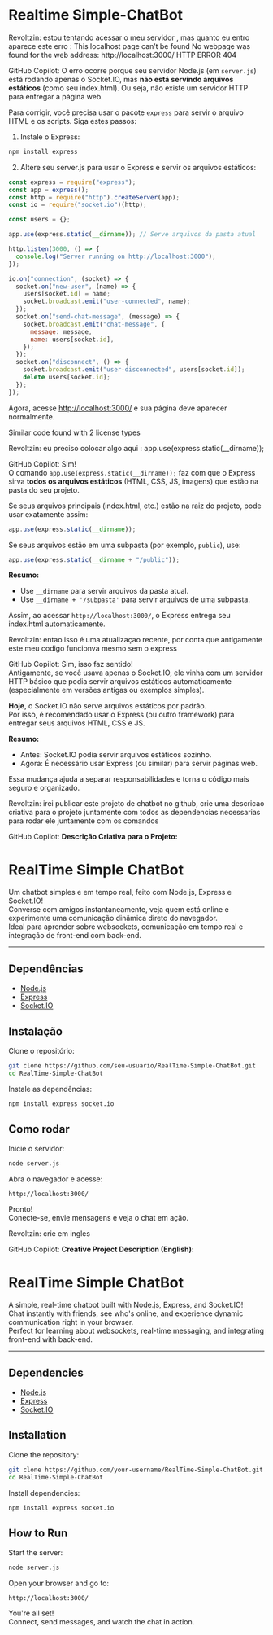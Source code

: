 # Realtime Simple-ChatBot

Revoltzin: estou tentando acessar o meu servidor , mas quanto eu entro aparece este erro :
This localhost page can’t be found
No webpage was found for the web address: http://localhost:3000/
HTTP ERROR 404

GitHub Copilot: O erro ocorre porque seu servidor Node.js (em `server.js`) está rodando apenas o Socket.IO, mas **não está servindo arquivos estáticos** (como seu index.html). Ou seja, não existe um servidor HTTP para entregar a página web.

Para corrigir, você precisa usar o pacote `express` para servir o arquivo HTML e os scripts. Siga estes passos:

1. Instale o Express:

```bash
npm install express
```

2. Altere seu server.js para usar o Express e servir os arquivos estáticos:

```js
const express = require("express");
const app = express();
const http = require("http").createServer(app);
const io = require("socket.io")(http);

const users = {};

app.use(express.static(__dirname)); // Serve arquivos da pasta atual

http.listen(3000, () => {
  console.log("Server running on http://localhost:3000");
});

io.on("connection", (socket) => {
  socket.on("new-user", (name) => {
    users[socket.id] = name;
    socket.broadcast.emit("user-connected", name);
  });
  socket.on("send-chat-message", (message) => {
    socket.broadcast.emit("chat-message", {
      message: message,
      name: users[socket.id],
    });
  });
  socket.on("disconnect", () => {
    socket.broadcast.emit("user-disconnected", users[socket.id]);
    delete users[socket.id];
  });
});
```

Agora, acesse [http://localhost:3000/](http://localhost:3000/) e sua página deve aparecer normalmente.

Similar code found with 2 license types

Revoltzin: eu preciso colocar algo aqui : app.use(express.static(\_\_dirname));

GitHub Copilot: Sim!  
O comando `app.use(express.static(__dirname));` faz com que o Express sirva **todos os arquivos estáticos** (HTML, CSS, JS, imagens) que estão na pasta do seu projeto.

Se seus arquivos principais (index.html, etc.) estão na raiz do projeto, pode usar exatamente assim:

```js
app.use(express.static(__dirname));
```

Se seus arquivos estão em uma subpasta (por exemplo, `public`), use:

```js
app.use(express.static(__dirname + "/public"));
```

**Resumo:**

- Use `__dirname` para servir arquivos da pasta atual.
- Use `__dirname + '/subpasta'` para servir arquivos de uma subpasta.

Assim, ao acessar `http://localhost:3000/`, o Express entrega seu index.html automaticamente.

Revoltzin: entao isso é uma atualizaçao recente, por conta que antigamente este meu codigo funcionva mesmo sem o express

GitHub Copilot: Sim, isso faz sentido!  
Antigamente, se você usava apenas o Socket.IO, ele vinha com um servidor HTTP básico que podia servir arquivos estáticos automaticamente (especialmente em versões antigas ou exemplos simples).

**Hoje**, o Socket.IO não serve arquivos estáticos por padrão.  
Por isso, é recomendado usar o Express (ou outro framework) para entregar seus arquivos HTML, CSS e JS.

**Resumo:**

- Antes: Socket.IO podia servir arquivos estáticos sozinho.
- Agora: É necessário usar Express (ou similar) para servir páginas web.

Essa mudança ajuda a separar responsabilidades e torna o código mais seguro e organizado.

Revoltzin: irei publicar este projeto de chatbot no github, crie uma descricao criativa para o projeto juntamente com todos as dependencias necessarias para rodar ele juntamente com os comandos

GitHub Copilot: **Descrição Criativa para o Projeto:**

# RealTime Simple ChatBot

Um chatbot simples e em tempo real, feito com Node.js, Express e Socket.IO!  
Converse com amigos instantaneamente, veja quem está online e experimente uma comunicação dinâmica direto do navegador.  
Ideal para aprender sobre websockets, comunicação em tempo real e integração de front-end com back-end.

---

## Dependências

- [Node.js](https://nodejs.org/)
- [Express](https://expressjs.com/)
- [Socket.IO](https://socket.io/)

## Instalação

Clone o repositório:

```bash
git clone https://github.com/seu-usuario/RealTime-Simple-ChatBot.git
cd RealTime-Simple-ChatBot
```

Instale as dependências:

```bash
npm install express socket.io
```

## Como rodar

Inicie o servidor:

```bash
node server.js
```

Abra o navegador e acesse:

```
http://localhost:3000/
```

Pronto!  
Conecte-se, envie mensagens e veja o chat em ação.

Revoltzin: crie em ingles

GitHub Copilot: **Creative Project Description (English):**

# RealTime Simple ChatBot

A simple, real-time chatbot built with Node.js, Express, and Socket.IO!  
Chat instantly with friends, see who's online, and experience dynamic communication right in your browser.  
Perfect for learning about websockets, real-time messaging, and integrating front-end with back-end.

---

## Dependencies

- [Node.js](https://nodejs.org/)
- [Express](https://expressjs.com/)
- [Socket.IO](https://socket.io/)

## Installation

Clone the repository:

```bash
git clone https://github.com/your-username/RealTime-Simple-ChatBot.git
cd RealTime-Simple-ChatBot
```

Install dependencies:

```bash
npm install express socket.io
```

## How to Run

Start the server:

```bash
node server.js
```

Open your browser and go to:

```
http://localhost:3000/
```

You're all set!  
Connect, send messages, and watch the chat in action.
